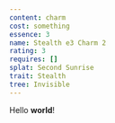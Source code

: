 ```yaml
---
content: charm
cost: something
essence: 3
name: Stealth e3 Charm 2
rating: 3
requires: []
splat: Second Sunrise
trait: Stealth
tree: Invisible
---
```


Hello **world**!
